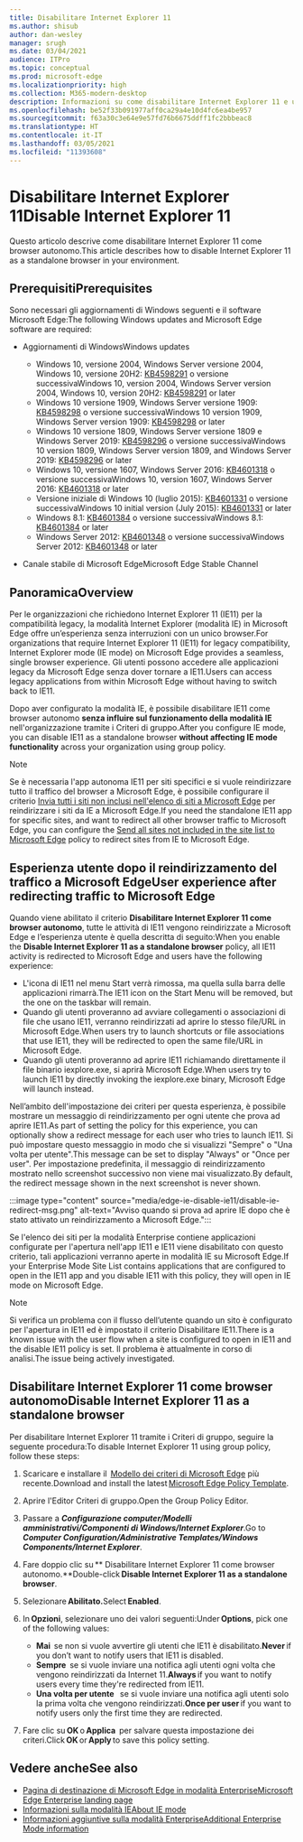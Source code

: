 ```yaml
---
title: Disabilitare Internet Explorer 11
ms.author: shisub
author: dan-wesley
manager: srugh
ms.date: 03/04/2021
audience: ITPro
ms.topic: conceptual
ms.prod: microsoft-edge
ms.localizationpriority: high
ms.collection: M365-modern-desktop
description: Informazioni su come disabilitare Internet Explorer 11 e usare la modalità Internet Explorer in Microsoft Edge.
ms.openlocfilehash: be52f33b091977aff0ca29a4e10d4fc6ea4be957
ms.sourcegitcommit: f63a30c3e64e9e57fd76b6675ddff1fc2bbbeac8
ms.translationtype: HT
ms.contentlocale: it-IT
ms.lasthandoff: 03/05/2021
ms.locfileid: "11393608"
---
```

# <a name="disable-internet-explorer-11"></a><span data-ttu-id="7c8ce-103">Disabilitare Internet Explorer 11</span><span class="sxs-lookup"><span data-stu-id="7c8ce-103">Disable Internet Explorer 11</span></span>

<span data-ttu-id="7c8ce-104">Questo articolo descrive come disabilitare Internet Explorer 11 come browser autonomo.</span><span class="sxs-lookup"><span data-stu-id="7c8ce-104">This article describes how to disable Internet Explorer 11 as a standalone browser in your environment.</span></span>

## <a name="prerequisites"></a><span data-ttu-id="7c8ce-105">Prerequisiti</span><span class="sxs-lookup"><span data-stu-id="7c8ce-105">Prerequisites</span></span>

<span data-ttu-id="7c8ce-106">Sono necessari gli aggiornamenti di Windows seguenti e il software Microsoft Edge:</span><span class="sxs-lookup"><span data-stu-id="7c8ce-106">The following Windows updates and Microsoft Edge software are required:</span></span>

- <span data-ttu-id="7c8ce-107">Aggiornamenti di Windows</span><span class="sxs-lookup"><span data-stu-id="7c8ce-107">Windows updates</span></span>

  - <span data-ttu-id="7c8ce-108">Windows 10, versione 2004, Windows Server versione 2004, Windows 10, versione 20H2: [KB4598291](https://support.microsoft.com/topic/february-2-2021-kb4598291-os-builds-19041-789-and-19042-789-preview-6a766199-a4f1-616e-1f5c-58bdc3ca5e3b) o versione successiva</span><span class="sxs-lookup"><span data-stu-id="7c8ce-108">Windows 10, version 2004, Windows Server version 2004, Windows 10, version 20H2: [KB4598291](https://support.microsoft.com/topic/february-2-2021-kb4598291-os-builds-19041-789-and-19042-789-preview-6a766199-a4f1-616e-1f5c-58bdc3ca5e3b) or later</span></span>
  - <span data-ttu-id="7c8ce-109">Windows 10 versione 1909, Windows Server versione 1909: [KB4598298](https://support.microsoft.com/topic/january-21-2021-kb4598298-os-build-18363-1350-preview-02dfd9ba-91a2-1b82-dede-42f288c02511) o versione successiva</span><span class="sxs-lookup"><span data-stu-id="7c8ce-109">Windows 10 version 1909, Windows Server version 1909: [KB4598298](https://support.microsoft.com/topic/january-21-2021-kb4598298-os-build-18363-1350-preview-02dfd9ba-91a2-1b82-dede-42f288c02511) or later</span></span>
  - <span data-ttu-id="7c8ce-110">Windows 10 versione 1809, Windows Server versione 1809 e Windows Server 2019: [KB4598296](https://support.microsoft.com/topic/january-21-2021-kb4598296-os-build-17763-1728-preview-4c0931ff-45b7-ff59-5e00-c03b5afb363d) o versione successiva</span><span class="sxs-lookup"><span data-stu-id="7c8ce-110">Windows 10 version 1809, Windows Server version 1809, and Windows Server 2019: [KB4598296](https://support.microsoft.com/topic/january-21-2021-kb4598296-os-build-17763-1728-preview-4c0931ff-45b7-ff59-5e00-c03b5afb363d) or later</span></span>
  - <span data-ttu-id="7c8ce-111">Windows 10, versione 1607, Windows Server 2016: [KB4601318](https://support.microsoft.com/topic/february-9-2021-kb4601318-os-build-14393-4225-c5e3de6c-e3e6-ffb5-6197-48b9ce16446e) o versione successiva</span><span class="sxs-lookup"><span data-stu-id="7c8ce-111">Windows 10, version 1607, Windows Server 2016: [KB4601318](https://support.microsoft.com/topic/february-9-2021-kb4601318-os-build-14393-4225-c5e3de6c-e3e6-ffb5-6197-48b9ce16446e) or later</span></span>
   - <span data-ttu-id="7c8ce-112">Versione iniziale di Windows 10 (luglio 2015): [KB4601331](https://support.microsoft.com/office/february-9-2021%e2%80%94kb4601331-os-build-10240-18842-6227d078-fef3-8d67-27e0-1882e6cb79ff?ui=en-US&rs=en-US&ad=US) o versione successiva</span><span class="sxs-lookup"><span data-stu-id="7c8ce-112">Windows 10 initial version (July 2015): [KB4601331](https://support.microsoft.com/office/february-9-2021%e2%80%94kb4601331-os-build-10240-18842-6227d078-fef3-8d67-27e0-1882e6cb79ff?ui=en-US&rs=en-US&ad=US) or later</span></span>
  - <span data-ttu-id="7c8ce-113">Windows 8.1: [KB4601384](https://support.microsoft.com/topic/february-9-2021-kb4601384-monthly-rollup-16bdbb75-dd4b-2910-abc5-7891c9756b96) o versione successiva</span><span class="sxs-lookup"><span data-stu-id="7c8ce-113">Windows 8.1: [KB4601384](https://support.microsoft.com/topic/february-9-2021-kb4601384-monthly-rollup-16bdbb75-dd4b-2910-abc5-7891c9756b96) or later</span></span>
  - <span data-ttu-id="7c8ce-114">Windows Server 2012: [KB4601348](https://support.microsoft.com/topic/february-9-2021-kb4601348-monthly-rollup-2c338c0c-73d6-fb80-cc91-f1a86e80db0c) o versione successiva</span><span class="sxs-lookup"><span data-stu-id="7c8ce-114">Windows Server 2012: [KB4601348](https://support.microsoft.com/topic/february-9-2021-kb4601348-monthly-rollup-2c338c0c-73d6-fb80-cc91-f1a86e80db0c) or later</span></span>
  
- <span data-ttu-id="7c8ce-115">Canale stabile di Microsoft Edge</span><span class="sxs-lookup"><span data-stu-id="7c8ce-115">Microsoft Edge Stable Channel</span></span>


## <a name="overview"></a><span data-ttu-id="7c8ce-116">Panoramica</span><span class="sxs-lookup"><span data-stu-id="7c8ce-116">Overview</span></span>

<span data-ttu-id="7c8ce-117">Per le organizzazioni che richiedono Internet Explorer 11 (IE11) per la compatibilità legacy, la modalità Internet Explorer (modalità IE) in Microsoft Edge offre un’esperienza senza interruzioni con un unico browser.</span><span class="sxs-lookup"><span data-stu-id="7c8ce-117">For organizations that require Internet Explorer 11 (IE11) for legacy compatibility, Internet Explorer mode (IE mode) on Microsoft Edge provides a seamless, single browser experience.</span></span> <span data-ttu-id="7c8ce-118">Gli utenti possono accedere alle applicazioni legacy da Microsoft Edge senza dover tornare a IE11.</span><span class="sxs-lookup"><span data-stu-id="7c8ce-118">Users can access legacy applications from within Microsoft Edge without having to switch back to IE11.</span></span>

<span data-ttu-id="7c8ce-119">Dopo aver configurato la modalità IE, è possibile disabilitare IE11 come browser autonomo **senza influire sul funzionamento della modalità IE** nell'organizzazione tramite i Criteri di gruppo.</span><span class="sxs-lookup"><span data-stu-id="7c8ce-119">After you configure IE mode, you can disable IE11 as a standalone browser **without affecting IE mode functionality** across your organization using group policy.</span></span>

> [!NOTE]
> <span data-ttu-id="7c8ce-120">Se è necessaria l'app autonoma IE11 per siti specifici e si vuole reindirizzare tutto il traffico del browser a Microsoft Edge, è possibile configurare il criterio [Invia tutti i siti non inclusi nell'elenco di siti a Microsoft Edge](https://docs.microsoft.com/deployedge/edge-ie-mode-policies#redirect-sites-from-ie-to-microsoft-edge) per reindirizzare i siti da IE a Microsoft Edge.</span><span class="sxs-lookup"><span data-stu-id="7c8ce-120">If you need the standalone IE11 app for specific sites, and want to redirect all other browser traffic to Microsoft Edge, you can configure the [Send all sites not included in the site list to Microsoft Edge](https://docs.microsoft.com/deployedge/edge-ie-mode-policies#redirect-sites-from-ie-to-microsoft-edge) policy to redirect sites from IE to Microsoft Edge.</span></span>

## <a name="user-experience-after-redirecting-traffic-to-microsoft-edge"></a><span data-ttu-id="7c8ce-121">Esperienza utente dopo il reindirizzamento del traffico a Microsoft Edge</span><span class="sxs-lookup"><span data-stu-id="7c8ce-121">User experience after redirecting traffic to Microsoft Edge</span></span>

<span data-ttu-id="7c8ce-122">Quando viene abilitato il criterio **Disabilitare Internet Explorer 11 come browser autonomo**, tutte le attività di IE11 vengono reindirizzate a Microsoft Edge e l’esperienza utente è quella descritta di seguito:</span><span class="sxs-lookup"><span data-stu-id="7c8ce-122">When you enable the **Disable Internet Explorer 11 as a standalone browser** policy, all IE11 activity is redirected to Microsoft Edge and users have the following experience:</span></span>

- <span data-ttu-id="7c8ce-123">L'icona di IE11 nel menu Start verrà rimossa, ma quella sulla barra delle applicazioni rimarrà.</span><span class="sxs-lookup"><span data-stu-id="7c8ce-123">The IE11 icon on the Start Menu will be removed, but the one on the taskbar will remain.</span></span>
- <span data-ttu-id="7c8ce-124">Quando gli utenti proveranno ad avviare collegamenti o associazioni di file che usano IE11, verranno reindirizzati ad aprire lo stesso file/URL in Microsoft Edge.</span><span class="sxs-lookup"><span data-stu-id="7c8ce-124">When users try to launch shortcuts or file associations that use IE11, they will be redirected to open the same file/URL in Microsoft Edge.</span></span>
- <span data-ttu-id="7c8ce-125">Quando gli utenti proveranno ad aprire IE11 richiamando direttamente il file binario iexplore.exe, si aprirà Microsoft Edge.</span><span class="sxs-lookup"><span data-stu-id="7c8ce-125">When users try to launch IE11 by directly invoking the iexplore.exe binary, Microsoft Edge will launch instead.</span></span>

<span data-ttu-id="7c8ce-126">Nell’ambito dell'impostazione dei criteri per questa esperienza, è possibile mostrare un messaggio di reindirizzamento per ogni utente che prova ad aprire IE11.</span><span class="sxs-lookup"><span data-stu-id="7c8ce-126">As part of setting the policy for this experience, you can optionally show a redirect message for each user who tries to launch IE11.</span></span> <span data-ttu-id="7c8ce-127">Si può impostare questo messaggio in modo che si visualizzi "Sempre" o "Una volta per utente".</span><span class="sxs-lookup"><span data-stu-id="7c8ce-127">This message can be set to display "Always" or "Once per user".</span></span> <span data-ttu-id="7c8ce-128">Per impostazione predefinita, il messaggio di reindirizzamento mostrato nello screenshot successivo non viene mai visualizzato.</span><span class="sxs-lookup"><span data-stu-id="7c8ce-128">By default, the redirect message shown in the next screenshot is never shown.</span></span>

:::image type="content" source="media/edge-ie-disable-ie11/disable-ie-redirect-msg.png" alt-text="Avviso quando si prova ad aprire IE dopo che è stato attivato un reindirizzamento a Microsoft Edge.":::

<span data-ttu-id="7c8ce-130">Se l'elenco dei siti per la modalità Enterprise contiene applicazioni configurate per l'apertura nell'app IE11 e IE11 viene disabilitato con questo criterio, tali applicazioni verranno aperte in modalità IE su Microsoft Edge.</span><span class="sxs-lookup"><span data-stu-id="7c8ce-130">If your Enterprise Mode Site List contains applications that are configured to open in the IE11 app and you disable IE11 with this policy, they will open in IE mode on Microsoft Edge.</span></span>
> [!NOTE]
> <span data-ttu-id="7c8ce-131">Si verifica un problema con il flusso dell’utente quando un sito è configurato per l'apertura in IE11 ed è impostato il criterio Disabilitare IE11.</span><span class="sxs-lookup"><span data-stu-id="7c8ce-131">There is a known issue with the user flow when a site is configured to open in IE11 and the disable IE11 policy is set.</span></span> <span data-ttu-id="7c8ce-132">Il problema è attualmente in corso di analisi.</span><span class="sxs-lookup"><span data-stu-id="7c8ce-132">The issue being actively investigated.</span></span>

## <a name="disable-internet-explorer-11-as-a-standalone-browser"></a><span data-ttu-id="7c8ce-133">Disabilitare Internet Explorer 11 come browser autonomo</span><span class="sxs-lookup"><span data-stu-id="7c8ce-133">Disable Internet Explorer 11 as a standalone browser</span></span>

<span data-ttu-id="7c8ce-134">Per disabilitare Internet Explorer 11 tramite i Criteri di gruppo, seguire la seguente procedura:</span><span class="sxs-lookup"><span data-stu-id="7c8ce-134">To disable Internet Explorer 11 using group policy, follow these steps:</span></span>

1. <span data-ttu-id="7c8ce-135">Scaricare e installare il  [Modello dei criteri di Microsoft Edge](https://www.microsoft.com/edge/business/download) più recente.</span><span class="sxs-lookup"><span data-stu-id="7c8ce-135">Download and install the latest [Microsoft Edge Policy Template](https://www.microsoft.com/edge/business/download).</span></span>
2. <span data-ttu-id="7c8ce-136">Aprire l'Editor Criteri di gruppo.</span><span class="sxs-lookup"><span data-stu-id="7c8ce-136">Open the Group Policy Editor.</span></span>
3. <span data-ttu-id="7c8ce-137">Passare a ***Configurazione computer/Modelli amministrativi/Componenti di Windows/Internet Explorer***.</span><span class="sxs-lookup"><span data-stu-id="7c8ce-137">Go to ***Computer Configuration/Administrative Templates/Windows Components/Internet Explorer***.</span></span> 
4. <span data-ttu-id="7c8ce-138">Fare doppio clic su \*\* Disabilitare Internet Explorer 11 come browser autonomo.\*\*</span><span class="sxs-lookup"><span data-stu-id="7c8ce-138">Double-click **Disable Internet Explorer 11 as a standalone browser**.</span></span>
5. <span data-ttu-id="7c8ce-139">Selezionare **Abilitato.**</span><span class="sxs-lookup"><span data-stu-id="7c8ce-139">Select **Enabled**.</span></span>
6. <span data-ttu-id="7c8ce-140">In **Opzioni**, selezionare uno dei valori seguenti:</span><span class="sxs-lookup"><span data-stu-id="7c8ce-140">Under **Options**, pick one of the following values:</span></span>

   - <span data-ttu-id="7c8ce-141">**Mai**  se non si vuole avvertire gli utenti che IE11 è disabilitato.</span><span class="sxs-lookup"><span data-stu-id="7c8ce-141">**Never** if you don’t want to notify users that IE11 is disabled.</span></span>
   - <span data-ttu-id="7c8ce-142">**Sempre**  se si vuole inviare una notifica agli utenti ogni volta che vengono reindirizzati da Internet 11.</span><span class="sxs-lookup"><span data-stu-id="7c8ce-142">**Always** if you want to notify users every time they're redirected from IE11.</span></span>
   - <span data-ttu-id="7c8ce-143">**Una volta per utente**   se si vuole inviare una notifica agli utenti solo la prima volta che vengono reindirizzati.</span><span class="sxs-lookup"><span data-stu-id="7c8ce-143">**Once per user** if you want to notify users only the first time they are redirected.</span></span>

7. <span data-ttu-id="7c8ce-144">Fare clic su **OK** o **Applica**  per salvare questa impostazione dei criteri.</span><span class="sxs-lookup"><span data-stu-id="7c8ce-144">Click **OK** or **Apply** to save this policy setting.</span></span>

## <a name="see-also"></a><span data-ttu-id="7c8ce-145">Vedere anche</span><span class="sxs-lookup"><span data-stu-id="7c8ce-145">See also</span></span>

- [<span data-ttu-id="7c8ce-146">Pagina di destinazione di Microsoft Edge in modalità Enterprise</span><span class="sxs-lookup"><span data-stu-id="7c8ce-146">Microsoft Edge Enterprise landing page</span></span>](https://aka.ms/EdgeEnterprise)
- [<span data-ttu-id="7c8ce-147">Informazioni sulla modalità IE</span><span class="sxs-lookup"><span data-stu-id="7c8ce-147">About IE mode</span></span>](https://docs.microsoft.com/deployedge/edge-ie-mode)
- [<span data-ttu-id="7c8ce-148">Informazioni aggiuntive sulla modalità Enterprise</span><span class="sxs-lookup"><span data-stu-id="7c8ce-148">Additional Enterprise Mode information</span></span>](https://docs.microsoft.com/internet-explorer/ie11-deploy-guide/enterprise-mode-overview-for-ie11)
